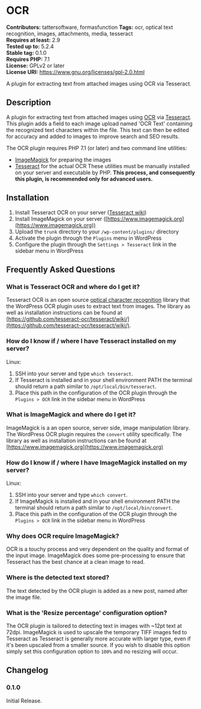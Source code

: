 # OCR 
**Contributors:** tattersoftware, formasfunction
**Tags:** ocr, optical text recognition, images, attachments, media, tesseract  
**Requires at least:** 2.9  
**Tested up to:** 5.2.4  
**Stable tag:** 0.1.0  
**Requires PHP:** 7.1  
**License:** GPLv2 or later  
**License URI:** https://www.gnu.org/licenses/gpl-2.0.html  

A plugin for extracting text from attached images using OCR via Tesseract.


## Description 

A plugin for extracting text from attached images using
[OCR](http://en.wikipedia.org/wiki/Optical_character_recognition) via [Tesseract](https://github.com/tesseract-ocr/).
This plugin adds a field to each image upload named 'OCR Text' containing the recognized text characters within the file.
This text can then be edited for accuracy and added to images to improve search and SEO results.

The OCR plugin requires PHP 7.1 (or later) and two command line utilities: 
* [ImageMagick](https://www.imagemagick.org) for preparing the images
* [Tesseract](https://github.com/tesseract-ocr/) for the actual OCR
These utilities must be manually installed on your server and executable by PHP.
**This process, and consequently this plugin, is recommended only for advanced users.**


## Installation

1. Install Tesseract OCR on your server ([Tesseract wiki](https://github.com/tesseract-ocr/tesseract/wiki/))
2. Install ImageMagick on your server ([https://www.imagemagick.org](https://www.imagemagick.org))
3. Upload the `trunk` directory to your `/wp-content/plugins/` directory
4. Activate the plugin through the `Plugins` menu in WordPress
5. Configure the plugin through the `Settings > Tesseract` link in the sidebar menu in WordPress


## Frequently Asked Questions

### What is Tesseract OCR and where do I get it?

Tesseract OCR is an open source [optical character recognition](http://en.wikipedia.org/wiki/Optical_character_recognition)
library that the WordPress OCR plugin uses to extract text from images. The library as
well as installation instructions can be found at
[https://github.com/tesseract-ocr/tesseract/wiki/](https://github.com/tesseract-ocr/tesseract/wiki/).

### How do I know if / where I have Tesseract installed on my server?

Linux:

1. SSH into your server and type `which tesseract`.
2. If Tesseract is installed and in your shell environment PATH the terminal should return a path similar to `/opt/local/bin/tesseract`.
3. Place this path in the configuration of the OCR plugin through the `Plugins > OCR` link in the sidebar menu in WordPress

### What is ImageMagick and where do I get it?

ImageMagick is a an open source, server side, image manipulation library.
The WordPress OCR plugin requires the `convert` utility specifically.
The library as well as installation instructions can be found at
[https://www.imagemagick.org](https://www.imagemagick.org)


### How do I know if / where I have ImageMagick installed on my server? 

Linux:

1. SSH into your server and type `which convert`.
2. If ImageMagick is installed and in your shell environment PATH the terminal should return a path similar to `/opt/local/bin/convert`.
3. Place this path in the configuration of the OCR plugin through the `Plugins > OCR` link in the sidebar menu in WordPress

### Why does OCR require ImageMagick?

OCR is a touchy process and very dependent on the quality and format of the input image.
ImageMagick does some pre-processing to ensure that Tesseract has the best chance at a
clean image to read.

### Where is the detected text stored? 

The text detected by the OCR plugin is added as a new post, named after the image file.

### What is the 'Resize percentage' configuration option?

The OCR plugin is tailored to detecting text in images with ~12pt text at 72dpi. ImageMagick
is used to upscale the temporary TIFF images fed to Tesseract as Tesseract is generally
more accurate with larger type, even if it's been upscaled from a smaller source. If you
wish to disable this option simply set this configuration option to `100%` and no resizing
will occur.

## Changelog 

### 0.1.0 
Initial Release.
